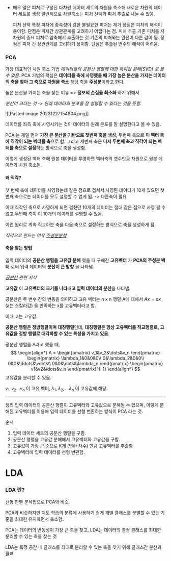 * 매우 많은 피처로 구성된 다차원 데이터 세트의 차원을 축소해 새로운 차원의 데이터 세트를 생성
	일반적으로 차원축소는 피처 선택과 피처 추출로 나눌 수 있음.
	
	피처 선택
		특정 피처에 종속성이 강한 불필요한 피처는 제거
		장점은 피처의 해석이 용이함.
		단점은 피처간 상관관계를 고려하기 어렵다는 점.
	피처 추출
		기존 피처를 저차원의 중요 피처로 압축해서 추출하는 것
		기존의 피처와는 완전이 다른 값이 됨.
		장점은 피처 간 상관관계를 고려하기 용이함.
		단점은 추출된 변수의 해석이 어려움.


### PCA
가장 대표적인 차원 축소 기법
_데이터들의 공분산 행렬에 대한 특이값 분해(SVD) 로 볼 수 있음._
PCA 기법의 핵심은 **데이터를 축에 사영했을 때 가장 높은 분산을 가지는 데이터의 축을 찾아 그 축으로 차원을 축소**  해당 축을 **주성분**이라고 한다.

높은 분산을 가지는 축을 찾는 이유 => **정보의 손실을 최소화** 하기 위해서

_분산이 크다는 것 -> 원래 데이터의 분포를 잘 설명할 수 있다는 것을 뜻함._

![[Pasted image 20231227154804.png]]

데이터를 좌측 축에 사영시키는 것이 데이터의 원래 분포를 잘 설명한다고 볼 수 있음.

PCA 는 제일 먼저 **가장 큰 분산을 기반으로 첫번째 축을 생성**, 두번째 축으로 **이 벡터 축에 직각이 되는 벡터를 축**으로 함. 그리고 세번째 축은 **다시 두번째 축과 직각이 되는 벡터를 축으로 설정**하는 방식으로 축을 생성함.

이렇게 생성된 벡터 축에 원본 데이터를 투영하면 벡터축의 갯수만큼 차원으로 원본 데이터가 차원 축소됨.

#### 왜 직각?
첫 번째 축에 데이터를 사영했는데 같은 점으로 겹쳐서 사영된 데이터가 10개 있으면 첫번째 축으로는 데이터를 모두 설명할 수 없게 됨. -> 다른축이 필요

이때 직각인 축으로 사영하게 되면 겹쳤던 10개의 데이터는 절대 같은 점으로 사영 될 수 없고 두번째 축이 이 10개의 데이터를 설명할 수 있음.

이런 원리로 계속 직교하는 축을 다음 축으로 설정하는 방식으로 축을 생성하게 됨.

_직각으로 만드는 이유  [주성분분석](obsidian://open?vault=TIL_yeonsang&file=TIL%2F%EC%88%98%ED%95%99%2F%EC%A3%BC%EC%84%B1%EB%B6%84%20%EB%B6%84%EC%84%9D)_


#### 축을 찾는 방법
입력 데이터의 **공분산 행렬을 고유값 분해** 했을 때 구해진 **고유벡터** 가 **PCA의 주성분 벡터** 로써 입력 데이터의 **분산이 큰 방향** 을 나타냄.

_[공분산](https://kh-mo.github.io/notation/2021/01/02/covariance/) 관련 지식_

**고유값** 이 **고유벡터의 크기를 나타내고 입력 데이터의 분산**을 나타냄.

공분산은 두 변수 간의 변동을 의미하고 고유 벡터는 n x n 행렬 A에 대해서 $Ax = ax$ (a는 스칼라값) 을 만족하는 x를 고유벡터라고 함.

이때, a는 고유값.

**공분산 행렬은 정방행렬이며 대칭행렬**인데, **대칭행렬은 항상 고유벡터를 직교행렬로, 고유값을 정방 행렬로 대각화할 수 있는 특성을 가지고 있음**.

공분산 행렬을 A라고 했을 때,
$$
\begin{align*}
A = \begin{pmatrix}
v_1&v_2&\dots&v_n
\end{pmatrix}
\begin{pmatrix}
\lambda_1&0&0&0\\
0&\lambda_2&0&0\\
0&0&\ddots&\vdots\\
0&0&\dots&\lambda_n
\end{pmatrix}
\begin{pmatrix}
v1&v2&\dots&v_n
\end{pmatrix}^{-1}
\end{align*}
$$
고유값을 분리할 수 있음.

$v_1,v_2\dots v_n$ 이 고유 벡터, $\lambda_1,\lambda_2,\dots \lambda_n$ 이 고유값에 해당.



----
정리
입력 데이터의 공분산 행렬이 고유벡터와 고유값으로 분해될 수 있으며, 이렇게 분해된 고유벡터를 이용해 입력 데이터를 선형 변환하는 방식이 PCA 라는 것.

순서
1. 입력 데이터 세트의 공분산 행렬을 구함.
2. 공분산 행렬을 고유값 분해해서 고유벡터와 고유값을 구함.
3. 고유값이 가장 큰 순으로 K개 (변환 차수) 만큼 고유벡터를 추출함
4. 고유벡터에 입력 데이터를 선형 변환함.





# LDA 

### LDA 란?
선형 판별 분석법으로 PCA와 비슷.

PCA와 비슷하지만 지도 학습의 분류에 사용하기 쉽게 개별 클래스를 분별할 수 있는 기준을 최대한 유지하면서 축소함.

PCA는 데이터의 변동성이 가장 큰 축을 찾고, LDA는 데이터의 결정 클래스를 최대한 분리할 수 있는 축을 찾는 것

LDA는 특정 공간 내 클래스를 최대로 분리할 수 있는 축을 찾기 위해 클래스간 분산과 클ㄹ
